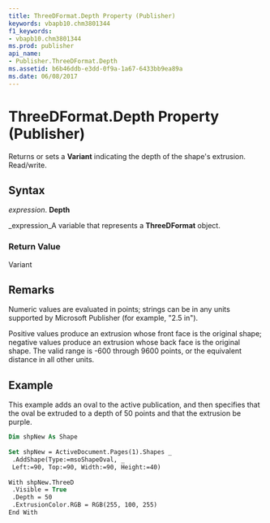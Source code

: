 ```yaml
---
title: ThreeDFormat.Depth Property (Publisher)
keywords: vbapb10.chm3801344
f1_keywords:
- vbapb10.chm3801344
ms.prod: publisher
api_name:
- Publisher.ThreeDFormat.Depth
ms.assetid: b6b46ddb-e3dd-0f9a-1a67-6433bb9ea89a
ms.date: 06/08/2017
---
```



# ThreeDFormat.Depth Property (Publisher)

Returns or sets a **Variant** indicating the depth of the shape's extrusion. Read/write.


## Syntax

 _expression_. **Depth**

 _expression_A variable that represents a **ThreeDFormat** object.


### Return Value

Variant


## Remarks

Numeric values are evaluated in points; strings can be in any units supported by Microsoft Publisher (for example, "2.5 in").

Positive values produce an extrusion whose front face is the original shape; negative values produce an extrusion whose back face is the original shape. The valid range is -600 through 9600 points, or the equivalent distance in all other units.


## Example

This example adds an oval to the active publication, and then specifies that the oval be extruded to a depth of 50 points and that the extrusion be purple.


```vb
Dim shpNew As Shape 
 
Set shpNew = ActiveDocument.Pages(1).Shapes _ 
 .AddShape(Type:=msoShapeOval, _ 
 Left:=90, Top:=90, Width:=90, Height:=40) 
 
With shpNew.ThreeD 
 .Visible = True 
 .Depth = 50 
 .ExtrusionColor.RGB = RGB(255, 100, 255) 
End With 

```


